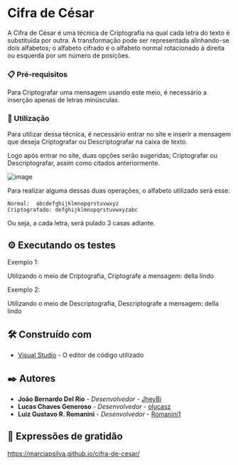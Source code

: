 # Cifra de César

A Cifra de César é uma técnica de Criptografia na qual cada letra do texto é substituída por outra. A transformação pode ser representada alinhando-se dois alfabetos; o alfabeto cifrado é o alfabeto normal rotacionado à direita ou esquerda por um número de posições.


### 📋 Pré-requisitos

Para Criptografar uma mensagem usando este meio, é necessário a inserção apenas de letras minúsculas.


### 🔧 Utilização

Para utilizar dessa técnica, é necessário entrar no site e inserir a mensagem que deseja Criptografar ou Descriptografar na caixa de texto.

Logo após entrar no site, duas opções serão sugeridas; Criptografar ou Descriptografar, assim como citados anteriormente.


![image](https://user-images.githubusercontent.com/108905438/185040178-488976e9-87a7-4958-8496-271118e4f8a1.png)


Para realizar alguma dessas duas operações, o alfabeto utilizado será esse:

```
Normal:  abcdefghijklmnopqrstuvwxyz
Criptografado: defghijklmnopqrstuvwxyzabc
```
Ou seja, a cada letra, será pulado 3 casas adiante.



## ⚙️ Executando os testes

Exemplo 1:

Utilizando o meio de Criptografia, Criptografe a mensagem: della lindo

Exemplo 2:

Utilizando o meio de Descriptografia, Descriptografe a mensagem: della lindo



## 🛠️ Construído com


* [Visual Studio](https://code.visualstudio.com/) - O editor de código utilizado


## ✒️ Autores


* **João Bernardo Del Rio** - *Desenvolvedor* - [JheyBi](https://github.com/JheyBi)
* **Lucas Chaves Generoso** - *Desenvolvedor* - [olucasz](https://github.com/olucasz)
* **Luiz Gustavo R. Romanini** - *Desenvolvedor* - [Romanini1](https://github.com/Romanini1)

## 🎁 Expressões de gratidão

https://marciapsilva.github.io/cifra-de-cesar/


